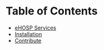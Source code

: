 Table of Contents
=================

- [eHOSP Services](overview.md)
- [Installation](install.md)
- [Contribute](contribute.md)
